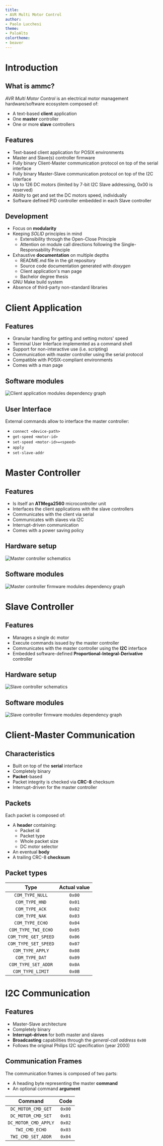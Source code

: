 ```yaml
---
title:
- AVR Multi Motor Control
author:
- Paolo Lucchesi
theme:
- PaloAlto
colortheme:
- beaver
---
```


# Introduction

## What is ammc?

_AVR Multi Motor Control_ is an electrical motor management hardware/software
ecosystem composed of:

* A text-based **client** application
* One **master** controller
* One or more **slave** controllers

## Features

* Text-based client application for POSIX environments
* Master and Slave(s) controller firmware
* Fully binary Client-Master communication protocol on top of the serial interface
* Fully binary Master-Slave communication protocol on top of the I2C interface
* Up to 126 DC motors (limited by 7-bit I2C Slave addressing, 0x00 is reserved)
* Ability to get and set the DC motors speed, individually
* Software defined PID controller embedded in each Slave controller

## Development

* Focus on **modularity**
* Keeping _SOLID_ principles in mind
  - Extensibility through the Open-Close Principle
  - Attention on module call directions following the Single-Responsability Principle
* Exhaustive **documentation** on multiple depths
  - README.md file in the git repository
  - Source code documentation generated with _doxygen_
  - Client application's man page
  - Bachelor degree thesis
* GNU Make build system
* Absence of third-party non-standard libraries


# Client Application

## Features

* Granular handling for getting and setting motors' speed
* Terminal User Interface implemented as a command shell
* Support for non-interactive use (i.e. scripting)
* Communication with master controller using the serial protocol
* Compatible with POSIX-compliant environments
* Comes with a man page

## Software modules

![Client application modules dependency graph](./images/client-deps.png)

## User Interface

External commands allow to interface the master controller:

* `connect <device-path>`
* `get-speed <motor-id>`
* `set-speed <motor-id>=<speed>`
* `apply`
* `set-slave-addr`


# Master Controller

## Features

* Is itself an **ATMega2560** microcontroller unit
* Interfaces the client applications with the slave controllers
* Communicates with the client via serial
* Communicates with slaves via I2C
* Interrupt-driven communication
* Comes with a power saving policy

## Hardware setup

![Master controller schematics](./images/master-schematics.png)

## Software modules

![Master controller firmware modules dependency graph](./images/master-deps.png)


# Slave Controller

## Features

* Manages a single dc motor
* Execute commands issued by the master controller
* Communicates with the master controller using the **I2C** interface
* Embedded software-defined **Proportional-Integral-Derivative** controller

## Hardware setup

![Slave controller schematics](./images/slave-schematics.png)

## Software modules

![Slave controller firmware modules dependency graph](./images/slave-deps.png)


# Client-Master Communication

## Characteristics

* Built on top of the **serial** interface
* Completely binary
* **Packet**-based
* Packet integrity is checked via **CRC-8** checksum
* Interrupt-driven for the master controller

## Packets

Each packet is composed of:

* A **header** containing:
  - Packet id
  - Packet type
  - Whole packet size
  - DC motor selector
* An eventual **body**
* A trailing CRC-8 **checksum**

## Packet types

Type | Actual value
:-:|:-:
`COM_TYPE_NULL`      | `0x00`
`COM_TYPE_HND`       | `0x01`
`COM_TYPE_ACK`       | `0x02`
`COM_TYPE_NAK`       | `0x03`
`COM_TYPE_ECHO`      | `0x04`
`COM_TYPE_TWI_ECHO`  | `0x05`
`COM_TYPE_GET_SPEED` | `0x06`
`COM_TYPE_SET_SPEED` | `0x07`
`COM_TYPE_APPLY`     | `0x08`
`COM_TYPE_DAT`       | `0x09`
`COM_TYPE_SET_ADDR`  | `0x0A`
`COM_TYPE_LIMIT`     | `0x0B`


# I2C Communication

## Features

* Master-Slave architecture
* Completely binary
* **Interrupt-driven** for both master and slaves
* **Broadcasting** capabilities through the _general-call address_ `0x00`
* Follows the original Philips I2C specification (year 2000)

## Communication Frames

The communication frames is composed of two parts:

* A heading byte representing the master **command**
* An optional command **argument**

Command | Code
:-:|:-:
`DC_MOTOR_CMD_GET`   | `0x00`
`DC_MOTOR_CMD_SET`   | `0x01`
`DC_MOTOR_CMD_APPLY` | `0x02`
`TWI_CMD_ECHO`       | `0x03`
`TWI_CMD_SET_ADDR`   | `0x04`
